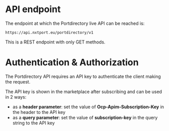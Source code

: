 #	API endpoint
The endpoint at which the Portdirectory live API can be reached is:

`https://api.nxtport.eu/portdirectory/v1`

This is a REST endpoint with only GET methods.

# Authentication & AuthorizationThe Portdirectory API requires an API key to authenticate the client making the request. The API key is shown in the marketplace after subscribing and can be used in 2 ways:* as a **header parameter**: set the value of **Ocp-Apim-Subscription-Key** in the header to the API key* as a **query parameter**: set the value of **subscription-key** in the query string to the API key
